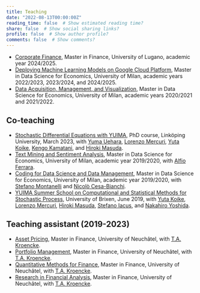 ```yaml
---
title: Teaching
date: "2022-08-13T00:00:00Z"
reading_time: false  # Show estimated reading time?
share: false  # Show social sharing links?
profile: false  # Show author profile?
comments: false  # Show comments?
---
```


- [Corporate Finance](https://search.usi.ch/it/corsi/35270479/corporate-finance), Master in Finance, University of Lugano, academic year 2024/2025.
- [Deploying Machine Learning Models on Google Cloud Platform](https://dse-lm91.cdl.unimi.it/en/courses/laboratories), Master in Data Science for Economics, University of Milan, academic years 2022/2023, 2023/2024, and 2024/2025.
- [Data Acquisition, Management, and Visualization](https://dse-lm91.cdl.unimi.it/en/courses/laboratories), Master in Data Science for Economics, University of Milan, academic years 2020/2021 and 2021/2022.

## Co-teaching

- [Stochastic Differential Equations with YUIMA](https://www.ida.liu.se/edu/grad/course?cid=752), PhD course, Linköping University, March 2023, with [Yuma Uehara](https://sites.google.com/site/yumauehara1928/), [Lorenzo Mercuri](https://scholar.google.com/citations?user=hEfOT54AAAAJ&hl=en), [Yuta Koike](https://www.ms.u-tokyo.ac.jp/~kyuta/), [Kengo Kamatani](https://sites.google.com/view/kengokamatani/home), and [Hiroki Masuda](https://www2.math.kyushu-u.ac.jp/~hiroki/hmhp.html).
- [Text Mining and Sentiment Analysis](https://www.unimi.it/en/education/degree-programme-courses/2020/text-mining-and-sentiment-analysis), Master in Data Science for Economics, University of Milan, academic year 2019/2020, with [Alfio Ferrara](https://scholar.google.it/citations?user=7vf1QqwAAAAJ&hl=it).
- [Coding for Data Science and Data Management](https://www.unimi.it/en/education/degree-programme-courses/2020/coding-data-science-and-data-management), Master in Data Science for Economics, University of Milan, academic year 2019/2020, with [Stefano Montanelli](https://scholar.google.it/citations?user=aRgwxwkAAAAJ&hl=it) and [Nicolò Cesa-Bianchi](https://scholar.google.com/citations?user=BWADJUkAAAAJ&hl=en).
- [YUIMA Summer School on Computational and Statistical Methods for Stochastic Process](https://yuimaproject.com/yss2019/), University of Brixen, June 2019, with [Yuta Koike](https://www.ms.u-tokyo.ac.jp/~kyuta/), [Lorenzo Mercuri](https://scholar.google.com/citations?user=hEfOT54AAAAJ&hl=en), [Hiroki Masuda](https://www2.math.kyushu-u.ac.jp/~hiroki/hmhp.html), [Stefano Iacus](https://scholar.google.com/citations?user=JBs9tJ4AAAAJ&hl=en), and [Nakahiro Yoshida](https://scholar.google.com/citations?user=LiebdNAAAAAJ&hl=en).

## Teaching assistant (2019-2023)

- [Asset Pricing](http://www10.unine.ch/desc_data/plans2022-2023/plan_2022-2023_5AF2003.pdf), Master in Finance, University of Neuchâtel, with [T.A. Kroencke](https://sites.google.com/site/kroencketim/). 
- [Portfolio Management](http://www10.unine.ch/desc_data/plans2022-2023/plan_2022-2023_5AF2007.pdf), Master in Finance, University of Neuchâtel, with [T.A. Kroencke](https://sites.google.com/site/kroencketim/). 
- [Quantitative Methods for Finance](http://www10.unine.ch/desc_data/plans2022-2023/plan_2022-2023_5AF2041.pdf), Master in Finance, University of Neuchâtel, with [T.A. Kroencke](https://sites.google.com/site/kroencketim/). 
- [Research in Financial Analysis](http://www10.unine.ch/desc_data/plans2022-2023/plan_2022-2023_5AF2021.pdf), Master in Finance, University of Neuchâtel, with [T.A. Kroencke](https://sites.google.com/site/kroencketim/). 

